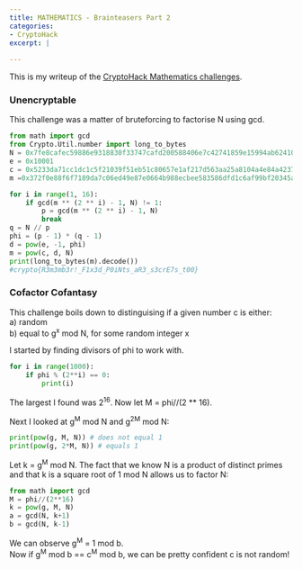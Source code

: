 ```yaml
---
title: MATHEMATICS - Brainteasers Part 2
categories:
- CryptoHack
excerpt: |
  
---
```


This is my writeup of the [CryptoHack Mathematics challenges](https://cryptohack.org/challenges/maths/).



### Unencryptable

This challenge was a matter of bruteforcing to factorise N using gcd. 

```python
from math import gcd
from Crypto.Util.number import long_to_bytes
N = 0x7fe8cafec59886e9318830f33747cafd200588406e7c42741859e15994ab62410438991ab5d9fc94f386219e3c27d6ffc73754f791e7b2c565611f8fe5054dd132b8c4f3eadcf1180cd8f2a3cc756b06996f2d5b67c390adcba9d444697b13d12b2badfc3c7d5459df16a047ca25f4d18570cd6fa727aed46394576cfdb56b41
e = 0x10001
c = 0x5233da71cc1dc1c5f21039f51eb51c80657e1af217d563aa25a8104a4e84a42379040ecdfdd5afa191156ccb40b6f188f4ad96c58922428c4c0bc17fd5384456853e139afde40c3f95988879629297f48d0efa6b335716a4c24bfee36f714d34a4e810a9689e93a0af8502528844ae578100b0188a2790518c695c095c9d677b
m =0x372f0e88f6f7189da7c06ed49e87e0664b988ecbee583586dfd1c6af99bf20345ae7442012c6807b3493d8936f5b48e553f614754deb3da6230fa1e16a8d5953a94c886699fc2bf409556264d5dced76a1780a90fd22f3701fdbcb183ddab4046affdc4dc6379090f79f4cd50673b24d0b08458cdbe509d60a4ad88a7b4e2921

for i in range(1, 16):
    if gcd(m ** (2 ** i) - 1, N) != 1:
        p = gcd(m ** (2 ** i) - 1, N)
        break
q = N // p
phi = (p - 1) * (q - 1)
d = pow(e, -1, phi)
m = pow(c, d, N)
print(long_to_bytes(m).decode())
#crypto{R3m3mb3r!_F1x3d_P0iNts_aR3_s3crE7s_t00}
```

### Cofactor Cofantasy

This challenge boils down to distinguising if a given number c is either: <br>
a) random <br>
b) equal to g<sup>x</sup> mod N, for some random integer x

I started by finding divisors of phi to work with. 

```python
for i in range(1000):
    if phi % (2**i) == 0:
        print(i)
```

The largest I found was 2<sup>16</sup>. Now let M = phi//(2 ** 16). <br>

Next I looked at g<sup>M</sup> mod N and g<sup>2M</sup> mod N:

```python
print(pow(g, M, N)) # does not equal 1
print(pow(g, 2*M, N)) # equals 1
```

Let k = g<sup>M</sup> mod N. The fact that we know N is a product of distinct primes and that k is a square root of 1 mod N
allows us to factor N:

```python
from math import gcd
M = phi//(2**16)
k = pow(g, M, N)
a = gcd(N, k+1)
b = gcd(N, k-1)
```

We can observe g<sup>M</sup> = 1 mod b. <br>
Now if g<sup>M</sup> mod b == c<sup>M</sup> mod b, we can be pretty confident c is not random!
